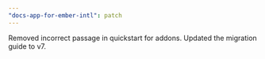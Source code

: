 ```yaml
---
"docs-app-for-ember-intl": patch
---
```


Removed incorrect passage in quickstart for addons. Updated the migration guide to v7.
